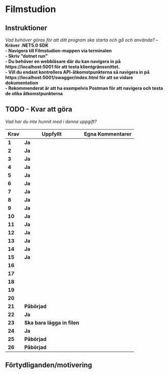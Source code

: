 # Filmstudion

## Instruktioner

*Vad behöver göras för att ditt program ska starta och gå och använda?*
**- Kräver .NET5.0 SDK**  
**- Navigera till Filmstudion-mappen via terminalen**  
**- Skriv "dotnet run"**  
**- Du behöver en webbläsare där du kan navigera in på https://localhost:5001 för att testa klientgränssnittet.**  
**- Vill du endast kontrollera API-åtkomstpunkterna så navigera in på https://localhost:5001/swagger/index.html för att se vidare dokumentation**  
**- Rekommenderat är att ha exempelvis Postman för att navigera och testa de olika åtkomstpunkterna**  

## TODO - Kvar att göra

*Vad har du inte hunnit med i denna uppgift?*

 |Krav|Uppfyllt|Egna Kommentarer|
 |---|---|---|
|**1**  |**Ja**| |
|**2**  |**Ja**| |
|**3**  |**Ja**| |
|**4**  |**Ja**| |
|**5**  |**Ja**| |
|**6**  |**Ja**| |
|**7**  |**Ja**| |
|**8**  |**Ja**| |
|**9**  |**Ja**| |
|**10**  |**Ja**| |
|**11**  |**Ja**| |
|**12**  |**Ja**| |
|**13**  |**Ja**| |
|**14**  |**Ja**| |
|**15**  |**Ja**| |
|**16**  || |
|**17**  || |
|**18**  || |
|**19**  || |
|**20**  || |
|**21**  |**Påbörjad**| |
|**22**  |**Ja**| |
|**23**  |**Ska bara lägga in filen**| |
|**24**  |**Ja** |
|**25**  |**Påbörjad** |
|**26**  |**Påbörjad** |

## Förtydliganden/motivering
